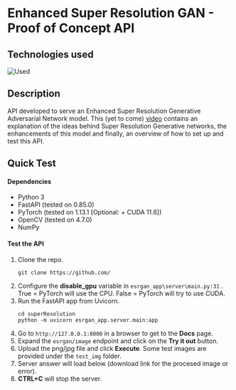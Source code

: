 # Enhanced Super Resolution GAN - Proof of Concept API 

## __Technologies used__
![Used](https://skillicons.dev/icons?i=py,fastapi,pytorch)

## __Description__
API developed to serve an Enhanced Super Resolution Generative Adversarial Network model. This (yet to come) [video](https://youtube.com/) contains an explanation of the ideas behind Super Resolution Generative networks, the enhancements of this model and finally, an overview of how to set up and test this API.

## __Quick Test__
#### __Dependencies__
- Python 3
- FastAPI (tested on 0.85.0)
- PyTorch (tested on 1.13.1 [Optional: + CUDA 11.6])
- OpenCV (tested on 4.7.0)
- NumPy

#### __Test the API__
1. Clone the repo.
    ```
    git clone https://github.com/
    ```
2. Configure the  **disable_gpu** variable in `esrgan_app\server\main.py:31` . True = PyTorch will use the CPU. False = PyTorch will try to use CUDA.
3. Run the FastAPI app from Uvicorn. 
    ```
    cd superResolution
    python -m uvicorn esrgan_app.server.main:app
    ```
5. Go to  `http://127.0.0.1:8000` in a browser to get to the **Docs** page.
5. Expand the `esrgan/image` endpoint and click on the **Try it out** button.
6. Upload the png/jpg file and click **Execute**. Some test images are provided under the `test_img` folder.
7. Server answer will load below (download link for the procesed image or error).
8. **CTRL+C** will stop the server.


